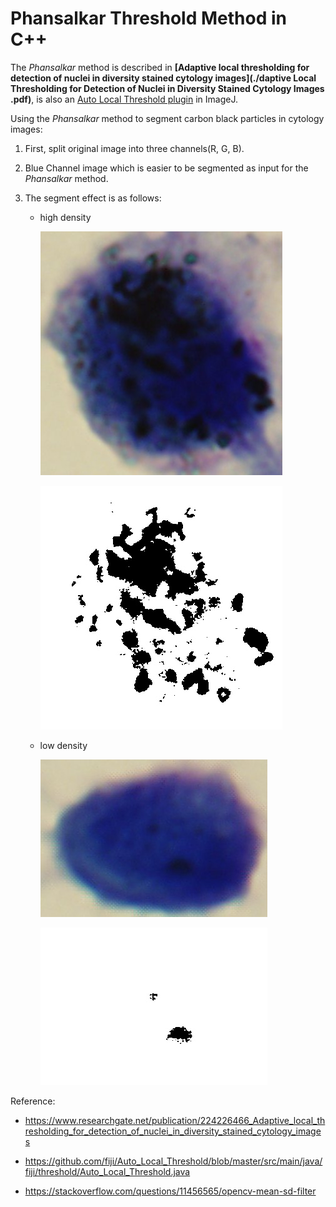 # Phansalkar Threshold Method in C++

The *Phansalkar* method is described in **[Adaptive local thresholding for detection of nuclei in diversity stained cytology images](./daptive Local Thresholding for Detection of Nuclei in Diversity Stained Cytology Images .pdf)**, is also an  [Auto Local Threshold plugin](https://imagej.net/Auto_Local_Threshold) in ImageJ.

Using the *Phansalkar* method to segment carbon black particles in cytology images:

1. First, split original image into three channels(R, G, B).

2. Blue Channel image which is easier to be segmented as input for  the *Phansalkar* method.

3. The segment effect is as follows:

   * high density

     ![high_density_original](./img/high_density_original.jpg)

     ![high density(after threshold)](./img/high_density.jpg "high density(after threshold)")

   * low density
   
     ![low_density_original](./img/low_density_original.jpg)
   
     ![low_density](./img/low_density.jpg)

Reference:

* https://www.researchgate.net/publication/224226466_Adaptive_local_thresholding_for_detection_of_nuclei_in_diversity_stained_cytology_images

* https://github.com/fiji/Auto_Local_Threshold/blob/master/src/main/java/fiji/threshold/Auto_Local_Threshold.java

* https://stackoverflow.com/questions/11456565/opencv-mean-sd-filter